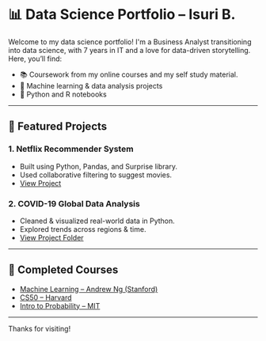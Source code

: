 # 📊 Data Science Portfolio – Isuri B.

Welcome to my data science portfolio! I'm a Business Analyst transitioning into data science, with 7 years in IT and a love for data-driven storytelling. Here, you’ll find:

- 📚 Coursework from my online courses and my self study material.
- 🧠 Machine learning & data analysis projects
- 🧪 Python and R notebooks

---

## 🚀 Featured Projects
### 1. Netflix Recommender System
- Built using Python, Pandas, and Surprise library.
- Used collaborative filtering to suggest movies.
- [View Project](link)

### 2. COVID-19 Global Data Analysis
- Cleaned & visualized real-world data in Python.
- Explored trends across regions & time.
- [View Project Folder](https://github.com/isuri-balasooriya2/Portfolio/tree/main/Projects/COVID19_Data_Tracker)

---

## 📖 Completed Courses
- [Machine Learning – Andrew Ng (Stanford)](link)
- [CS50 – Harvard](link)
- [Intro to Probability – MIT](link)

---

Thanks for visiting!
